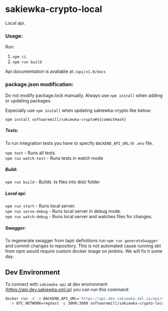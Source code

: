 # sakiewka-crypto-local

Local api.

### Usage:

Run:
1. `npm ci`
2. `npm run build`

Api documentation is available at `/api/v1.0/docs`

### package.json modification:

Do not modify package.lock manually. Always use `npm install` when adding or updating packages.

Especially use `npm install` when updating sakiewka-crypto like below:

`npm install softwaremill/sakiewka-crypto#${commitHash}`

##### Tests: 
To run integration tests you have to specify `BACKEND_API_URL` in `.env` file.

`npm test` - Runs all tests  
`npm run watch-test` - Runs tests in watch mode  

##### Build: 
`npm run build` - Builds .ts files into dist/ folder  

##### Local api:  
`npm run start` - Runs local server.  
`npm run serve-debug` - Runs local server in debug mode.  
`npm run watch-debug` - Runs local server and watches files for changes.  


##### Swagger:
To regenerate swagger from tapir definitions run `npm run generateSwagger` and commit changes to repository.
This is not automated cause running sbt from npm would require custom docker image on jenkins. We will fix it some day.

## Dev Environment

To connect with `sakiewka-api` at dev environment (https://api.dev.sakiewka.sml.io) you can run this command:


```bash
docker run -d -e BACKEND_API_URL='https://api.dev.sakiewka.sml.io/api/v1' \
  -e BTC_NETWORK=regtest -p 3000:3000 softwaremill/sakiewka-crypto-local
```

